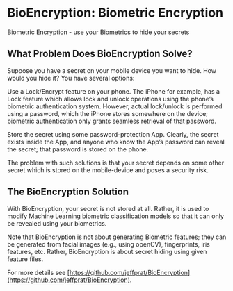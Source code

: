 # BioEncryption: Biometric Encryption
Biometric Encryption - use your Biometrics to hide your secrets


## What Problem Does BioEncryption Solve?
Suppose you have a secret on your mobile device you want to hide. How would you hide it? You have several options:

Use a Lock/Encrypt feature on your phone. The iPhone for example, has a Lock feature which allows lock and unlock operations using the phone’s biometric authentication system. However, actual lock/unlock is performed using a password, which the iPhone stores somewhere on the device; biometric authentication only grants seamless retrieval of that password.

Store the secret using some password-protection App. Clearly, the secret exists inside the App, and anyone who know the App’s password can reveal the secret; that password is stored on the phone.

The problem with such solutions is that your secret depends on some other secret which is stored on the mobile-device and poses a security risk.

## The BioEncryption Solution
With BioEncryption, your secret is not stored at all. Rather, it is used to modify Machine Learning biometric classification models so that it can only be revealed using your biometrics.

Note that BioEncryption is not about generating Biometric features; they can be generated from facial images (e.g., using openCV), fingerprints, iris features, etc. Rather, BioEncryption is about secret hiding using given feature files.




For more details see [https://github.com/jeffprat/BioEncryption](https://github.com/jeffprat/BioEncryption).
